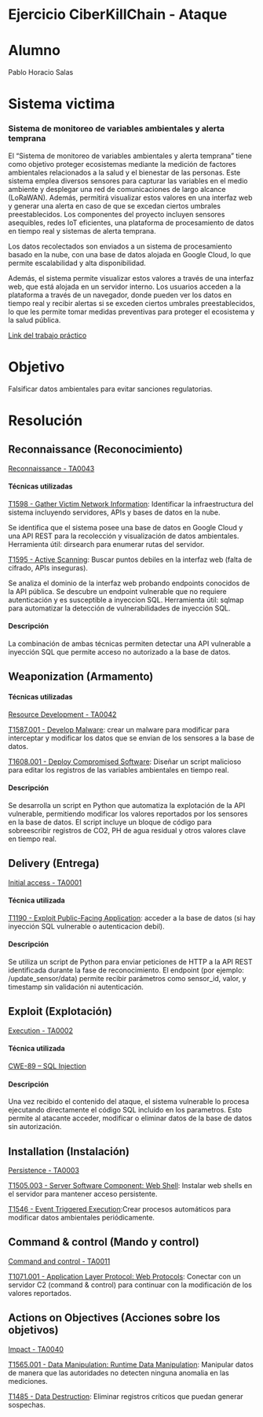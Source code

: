 # Ejercicio CiberKillChain - Ataque
# Alumno
Pablo Horacio Salas
# Sistema victima 
### Sistema de monitoreo de variables ambientales y alerta temprana
El “Sistema de monitoreo de variables ambientales y alerta temprana” tiene como objetivo proteger ecosistemas mediante la medición de factores ambientales
relacionados a la salud y el bienestar de las personas. Este sistema emplea diversos sensores para capturar las variables en el medio ambiente
y desplegar una red de comunicaciones de largo alcance (LoRaWAN). Además, permitirá
visualizar estos valores en una interfaz web y generar una alerta en caso de que se excedan
ciertos umbrales preestablecidos. Los componentes del proyecto incluyen sensores asequibles,
redes IoT eficientes, una plataforma de procesamiento de datos en tiempo real y sistemas de
alerta temprana.

Los datos recolectados son enviados a un sistema de procesamiento basado en la nube, con una base de datos alojada en Google Cloud, lo que permite escalabilidad y alta disponibilidad.

Además, el sistema permite visualizar estos valores a través de una interfaz web, que está alojada en un servidor interno. Los usuarios acceden a la plataforma a través de un navegador, donde pueden ver los datos en tiempo real y recibir alertas si se exceden ciertos umbrales preestablecidos, lo que les permite tomar medidas preventivas para proteger el ecosistema y la salud pública.

[Link del trabajo práctico](https://drive.google.com/file/d/18wzF2KUW19Co_6zkKrUzV4OzF9rQ69Qz/view?usp=sharing)

# Objetivo
Falsificar datos ambientales para evitar sanciones regulatorias.

# Resolución

## Reconnaissance (Reconocimiento)
[Reconnaissance - TA0043](https://attack.mitre.org/tactics/TA0043/)

#### Técnicas utilizadas
[T1598 - Gather Victim Network Information](https://attack.mitre.org/techniques/T1598/):
Identificar la infraestructura del sistema incluyendo servidores, APIs y bases de datos en la nube.

Se identifica que el sistema posee una base de datos en Google Cloud y una API REST para la recolección y visualización de datos ambientales.
Herramienta útil: dirsearch para enumerar rutas del servidor.

[T1595 - Active Scanning](https://attack.mitre.org/techniques/T1595/): Buscar puntos debiles en la interfaz web (falta de cifrado, APIs inseguras).

Se analiza el dominio de la interfaz web probando endpoints conocidos de la API pública. Se descubre un endpoint vulnerable que no requiere autenticación y es susceptible a inyeccion SQL. 
Herramienta útil: sqlmap para automatizar la detección de vulnerabilidades de inyección SQL.

#### Descripción 
La combinación de ambas técnicas permiten detectar una API vulnerable a inyección SQL que permite acceso no autorizado a la base de datos.  


## Weaponization (Armamento)

#### Técnicas utilizadas
[Resource Development - TA0042](https://attack.mitre.org/tactics/TA0042/)

[T1587.001 - Develop Malware](https://attack.mitre.org/techniques/T1587/001/): crear un malware para modificar para interceptar y modificar los datos que se envian de los sensores a la base de datos.


[T1608.001 - Deploy Compromised Software](https://attack.mitre.org/techniques/T1608/001/): Diseñar un script malicioso para editar los registros de las variables ambientales en tiempo real.

#### Descripción 
Se desarrolla un script en Python que automatiza la explotación de la API vulnerable, permitiendo modificar los valores reportados por los sensores en la base de datos.
El script incluye un bloque de código para sobreescribir registros de CO2, PH de agua residual y otros valores clave en tiempo real.


## Delivery (Entrega)
[Initial access - TA0001](https://attack.mitre.org/tactics/TA0001/)

#### Técnica utilizada

[T1190 - Exploit Public-Facing Application](https://attack.mitre.org/techniques/T1190/): acceder a la base de datos (si hay inyección SQL vulnerable o autenticacion debil).

#### Descripción 
Se utiliza un script de Python para enviar peticiones de HTTP a la API REST identificada durante la fase de reconocimiento. El endpoint (por ejemplo: /update_sensor/data) permite recibir parámetros como sensor_id, valor, y timestamp sin validación ni autenticación.


## Exploit (Explotación)
[Execution - TA0002](https://attack.mitre.org/tactics/TA0002/)

#### Técnica utilizada

[CWE-89 – SQL Injection](https://cwe.mitre.org/data/definitions/89.html)

#### Descripción 
Una vez recibido el contenido del ataque, el sistema vulnerable lo procesa ejecutando directamente el código SQL incluido en los parametros. Esto permite al atacante acceder, modificar o eliminar datos de la base de datos sin autorización.
    
## Installation (Instalación)
[Persistence - TA0003](https://attack.mitre.org/tactics/TA0003/)

[T1505.003 - Server Software Component: Web Shell](https://attack.mitre.org/techniques/T1505/003/): Instalar web shells en el servidor para mantener acceso persistente.

[T1546 - Event Triggered Execution](https://attack.mitre.org/techniques/T1546/):Crear procesos automáticos para modificar datos ambientales periódicamente.

    
## Command & control (Mando y control)
[Command and control - TA0011](https://attack.mitre.org/tactics/TA0011/)

[T1071.001 - Application Layer Protocol: Web Protocols](https://attack.mitre.org/techniques/T1071/): Conectar con un servidor C2 (command & control) para continuar con la modificación de los valores reportados.

## Actions on Objectives (Acciones sobre los objetivos)
[Impact - TA0040](https://attack.mitre.org/tactics/TA0040/)

[T1565.001 - Data Manipulation: Runtime Data Manipulation](https://attack.mitre.org/techniques/T1565/001/): Manipular datos de manera que las autoridades no detecten ninguna anomalia en las mediciones.

[T1485 - Data Destruction](https://attack.mitre.org/techniques/T1485/): Eliminar registros críticos que puedan generar sospechas.
    
